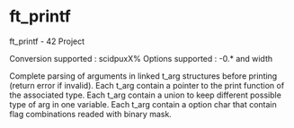 # ft_printf
ft_printf - 42 Project

Conversion supported : scidpuxX%
Options supported : -0.* and width

Complete parsing of arguments in linked t_arg structures before printing (return error if invalid).
Each t_arg contain a pointer to the print function of the associated type.
Each t_arg contain a union to keep different possible type of arg in one variable.
Each t_arg contain a option char that contain flag combinations readed with binary mask.
